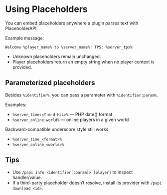 # Using Placeholders

You can embed placeholders anywhere a plugin parses text with PlaceholderAPI.

Example message:
```
Welcome %player_name% to %server_name%! TPS: %server_tps%
```

- Unknown placeholders remain unchanged.
- Player placeholders return an empty string when no player context is provided.

## Parameterized placeholders

Besides `%identifier%`, you can pass a parameter with `%identifier:param%`.

Examples:
- `%server_time:<Y-m-d H:i>%` — PHP date() format
- `%server_online:world%` — online players in a given world

Backward-compatible underscore style still works:
- `%server_time_<format>%`
- `%server_online_<world>%`

## Tips

- Use `/papi info <identifier[:param]> [player]` to inspect handler/value.
- If a third-party placeholder doesn’t resolve, install its provider with `/papi download <id>`.
